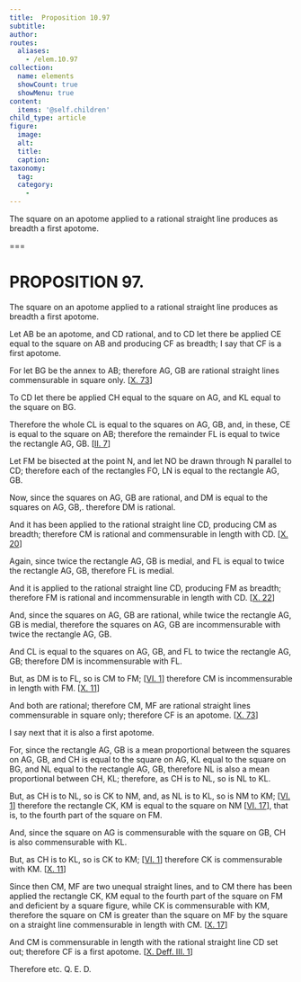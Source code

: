 ```yaml
---
title:  Proposition 10.97
subtitle: 
author:
routes:
  aliases:
    - /elem.10.97
collection:
  name: elements
  showCount: true
  showMenu: true
content:
  items: '@self.children'
child_type: article
figure:
  image:
  alt:
  title:
  caption:
taxonomy:
  tag:
  category:
    - 
---
```


<p>
       <hi rend="ital">The square on an apotome applied to a rational straight line produces as breadth a first apotome.</hi>
      </p>

===

<h1>PROPOSITION 97.</h1>
<p>
       <span class="ital">The square on an apotome applied to a rational straight line produces as breadth a first apotome.</span>
      </p>

<p>Let <span class="ital">AB</span> be an apotome, and <span class="ital">CD</span> rational, and to <span class="ital">CD</span> let there be applied <span class="ital">CE</span> equal to the square on <span class="ital">AB</span> and producing <span class="ital">CF</span> as breadth; I say that <span class="ital">CF</span> is a first apotome. 
      </p>

<p>For let <span class="ital">BG</span> be the annex to <span class="ital">AB</span>; therefore <span class="ital">AG</span>, <span class="ital">GB</span> are rational straight lines commensurable in square only. [<a href="/elem.10.73">X. 73</a>] </p>

<p>To <span class="ital">CD</span> let there be applied <span class="ital">CH</span> equal to the square on <span class="ital">AG</span>, and <span class="ital">KL</span> equal to the square on <span class="ital">BG</span>. </p>

<p>Therefore the whole <span class="ital">CL</span> is equal to the squares on <span class="ital">AG</span>, <span class="ital">GB</span>, and, in these, <span class="ital">CE</span> is equal to the square on <span class="ital">AB</span>; therefore the remainder <span class="ital">FL</span> is equal to twice the rectangle <span class="ital">AG</span>, <span class="ital">GB</span>. [<a href="/elem.2.7">II. 7</a>] </p>

<p>Let <span class="ital">FM</span> be bisected at the point <span class="ital">N</span>, and let <span class="ital">NO</span> be drawn through <span class="ital">N</span> parallel to <span class="ital">CD</span>; therefore each of the rectangles <span class="ital">FO</span>, <span class="ital">LN</span> is equal to the rectangle <span class="ital">AG</span>, <span class="ital">GB</span>. </p>

<p>Now, since the squares on <span class="ital">AG</span>, <span class="ital">GB</span> are rational, and <span class="ital">DM</span> is equal to the squares on <span class="ital">AG</span>, <span class="ital">GB</span>,. therefore <span class="ital">DM</span> is rational. </p>

<p>And it has been applied to the rational straight line <span class="ital">CD</span>, producing <span class="ital">CM</span> as breadth; therefore <span class="ital">CM</span> is rational and commensurable in length with <span class="ital">CD</span>. [<a href="/elem.10.20">X. 20</a>] </p>

<p>Again, since twice the rectangle <span class="ital">AG</span>, <span class="ital">GB</span> is medial, and <span class="ital">FL</span> is equal to twice the rectangle <span class="ital">AG</span>, <span class="ital">GB</span>, therefore <span class="ital">FL</span> is medial. <pb n="213"/></p>

<p>And it is applied to the rational straight line <span class="ital">CD</span>, producing <span class="ital">FM</span> as breadth; therefore <span class="ital">FM</span> is rational and incommensurable in length with <span class="ital">CD</span>. [<a href="/elem.10.22">X. 22</a>] </p>

<p>And, since the squares on <span class="ital">AG</span>, <span class="ital">GB</span> are rational, while twice the rectangle <span class="ital">AG</span>, <span class="ital">GB</span> is medial, therefore the squares on <span class="ital">AG</span>, <span class="ital">GB</span> are incommensurable with twice the rectangle <span class="ital">AG</span>, <span class="ital">GB</span>. </p>

<p>And <span class="ital">CL</span> is equal to the squares on <span class="ital">AG</span>, <span class="ital">GB</span>, and <span class="ital">FL</span> to twice the rectangle <span class="ital">AG</span>, <span class="ital">GB</span>; therefore <span class="ital">DM</span> is incommensurable with <span class="ital">FL</span>. </p>

<p>But, as <span class="ital">DM</span> is to <span class="ital">FL</span>, so is <span class="ital">CM</span> to <span class="ital">FM</span>; [<a href="/elem.6.1">VI. 1</a>] therefore <span class="ital">CM</span> is incommensurable in length with <span class="ital">FM</span>. [<a href="/elem.10.11">X. 11</a>] </p>

<p>And both are rational; therefore <span class="ital">CM</span>, <span class="ital">MF</span> are rational straight lines commensurable in square only; therefore <span class="ital">CF</span> is an apotome. [<a href="/elem.10.73">X. 73</a>] </p>

<p>I say next that it is also a first apotome. </p>

<p>For, since the rectangle <span class="ital">AG</span>, <span class="ital">GB</span> is a mean proportional between the squares on <span class="ital">AG</span>, <span class="ital">GB</span>, and <span class="ital">CH</span> is equal to the square on <span class="ital">AG</span>, <span class="ital">KL</span> equal to the square on <span class="ital">BG</span>, and <span class="ital">NL</span> equal to the rectangle <span class="ital">AG</span>, <span class="ital">GB</span>, therefore <span class="ital">NL</span> is also a mean proportional between <span class="ital">CH</span>, <span class="ital">KL</span>; therefore, as <span class="ital">CH</span> is to <span class="ital">NL</span>, so is <span class="ital">NL</span> to <span class="ital">KL</span>. </p>

<p>But, as <span class="ital">CH</span> is to <span class="ital">NL</span>, so is <span class="ital">CK</span> to <span class="ital">NM</span>, and, as <span class="ital">NL</span> is to <span class="ital">KL</span>, so is <span class="ital">NM</span> to <span class="ital">KM</span>; [<a href="/elem.6.1">VI. 1</a>] therefore the rectangle <span class="ital">CK</span>, <span class="ital">KM</span> is equal to the square on <span class="ital">NM</span> [<a href="/elem.6.17">VI. 17</a>], that is, to the fourth part of the square on <span class="ital">FM</span>. </p>

<p>And, since the square on <span class="ital">AG</span> is commensurable with the square on <span class="ital">GB</span>, <span class="ital">CH</span> is also commensurable with <span class="ital">KL</span>. </p>

<p>But, as <span class="ital">CH</span> is to <span class="ital">KL</span>, so is <span class="ital">CK</span> to <span class="ital">KM</span>; [<a href="/elem.6.1">VI. 1</a>] therefore <span class="ital">CK</span> is commensurable with <span class="ital">KM</span>. [<a href="/elem.10.11">X. 11</a>] </p>

<p>Since then <span class="ital">CM</span>, <span class="ital">MF</span> are two unequal straight lines, <pb n="214"/>and to <span class="ital">CM</span> there has been applied the rectangle <span class="ital">CK</span>, <span class="ital">KM</span> equal to the fourth part of the square on <span class="ital">FM</span> and deficient by a square figure, while <span class="ital">CK</span> is commensurable with <span class="ital">KM</span>, therefore the square on <span class="ital">CM</span> is greater than the square on <span class="ital">MF</span> by the square on a straight line commensurable in length with <span class="ital">CM</span>. [<a href="/elem.10.17">X. 17</a>] </p>

<p>And <span class="ital">CM</span> is commensurable in length with the rational straight line <span class="ital">CD</span> set out; therefore <span class="ital">CF</span> is a first apotome. [<a href="/elem.10.def.3.1">X. Deff. III. 1</a>] </p>

<p>Therefore etc. Q. E. D.</p>
